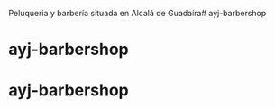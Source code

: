 Peluqueria y barbería situada en Alcalá de Guadaíra# ayj-barbershop
# ayj-barbershop
# ayj-barbershop
